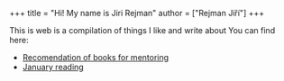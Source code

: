 +++
title = "Hi! My name is Jiri Rejman"
author = ["Rejman Jiří"]
+++

This is web is a compilation of things I like and write about You can find here:

- [Recomendation of books for mentoring](/articles/reading)
- [January reading](/articles/reading-january-25)
